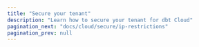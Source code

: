 ```yaml
---
title: "Secure your tenant"
description: "Learn how to secure your tenant for dbt Cloud"
pagination_next: "docs/cloud/secure/ip-restrictions"
pagination_prev: null
---
```


<div className="grid--3-col">

<Card
    title="IP restrictions"
    body="Learn about IP Restrictions and how it can help secure your dbt Cloud environment."
    link="/docs/cloud/secure/ip-restrictions"
    icon="dbt-bit"/>

<Card
    title="About PrivateLink"
    body="Learn about PrivateLink and how it enables a private connection from any dbt Cloud multi-tenant environment to your data platform hosted on AWS using AWS PrivateLink technology."
    link="/docs/cloud/secure/about-privatelink"
    icon="dbt-bit"/>

<Card
    title="PrivateLink for Snowflake"
    body="Learn how to configure PrivateLink for Snowflake."
    link="/docs/cloud/secure/snowflake-privatelink"
    icon="dbt-bit"/>

</div>
<br />
<div className="grid--3-col">
<Card
    title="PrivateLink for Databricks"
    body="Learn how to configure PrivateLink for Databricks. "
    link="/docs/cloud/secure/databricks-privatelink"
    icon="dbt-bit"/>

<Card
    title="PrivateLink for Redshift"
    body="Learn how to configure PrivateLink for Redshift."
    link="/docs/cloud/secure/redshift-privatelink"
    icon="dbt-bit"/>

<Card
    title="PrivateLink for Postgres"
    body="Learn how to configure PrivateLink for Postgres."
    link="/docs/cloud/secure/postgres-privatelink"
    icon="dbt-bit"/>

</div>